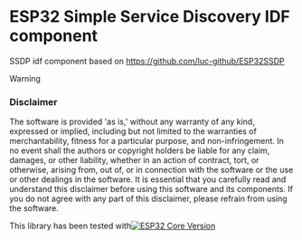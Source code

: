 # ESP32 Simple Service Discovery IDF component
SSDP idf component based on https://github.com/luc-github/ESP32SSDP

> [!WARNING]
>### Disclaimer
> The software is provided 'as is,' without any warranty of any kind, expressed or implied, including but not limited to the warranties of merchantability, fitness for a particular purpose, and non-infringement. In no event shall the authors or copyright holders be liable for any claim, damages, or other liability, whether in an action of contract, tort, or otherwise, arising from, out of, or in connection with the software or the use or other dealings in the software.
>It is essential that you carefully read and understand this disclaimer before using this software and its components. If you do not agree with any part of this disclaimer, please refrain from using the software.

This library has been tested with[![ESP32 Core  Version](https://img.shields.io/badge/Espressif_IDF-v5.1.4-blue?style=plastic&label=Espressif_IDF)](https://github.com/espressif/esp-idf/releases/tag/v5.1.4)